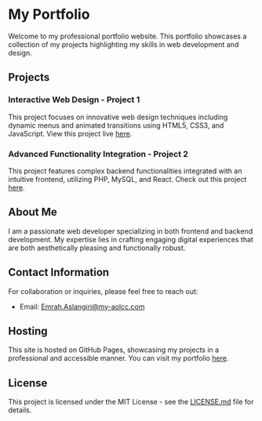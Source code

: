 # My Portfolio

Welcome to my professional portfolio website. This portfolio showcases a collection of my projects highlighting my skills in web development and design.

## Projects

### Interactive Web Design - Project 1
This project focuses on innovative web design techniques including dynamic menus and animated transitions using HTML5, CSS3, and JavaScript. View this project live [here](https://github.com/emrahh-aslangirii).

### Advanced Functionality Integration - Project 2	
This project features complex backend functionalities integrated with an intuitive frontend, utilizing PHP, MySQL, and React. Check out this project [here](https://github.com/emrahh-aslangirii).

## About Me

I am a passionate web developer specializing in both frontend and backend development. My expertise lies in crafting engaging digital experiences that are both aesthetically pleasing and functionally robust.

## Contact Information

For collaboration or inquiries, please feel free to reach out:
- Email: [Emrah.Aslangiri@my-aolcc.com](mailto:Emrah.Aslangiri@my-aolcc.com)

## Hosting

This site is hosted on GitHub Pages, showcasing my projects in a professional and accessible manner. You can visit my portfolio [here](https://github.com/emrahh-aslangirii).

## License

This project is licensed under the MIT License - see the [LICENSE.md](LICENSE.md) file for details.
